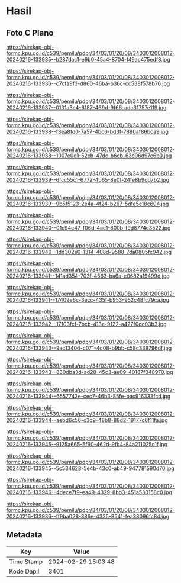 # Hasil

## Foto C Plano

https://sirekap-obj-formc.kpu.go.id/c539/pemilu/pdpr/34/03/01/20/08/3403012008012-20240216-133935--b287dac1-e9b0-45a4-8704-f49ac475edf8.jpg

https://sirekap-obj-formc.kpu.go.id/c539/pemilu/pdpr/34/03/01/20/08/3403012008012-20240216-133936--c7cfa9f3-d860-46ba-b36c-cc538f578b76.jpg

https://sirekap-obj-formc.kpu.go.id/c539/pemilu/pdpr/34/03/01/20/08/3403012008012-20240216-133937--0131a3c4-6187-469d-9f66-adc31757e119.jpg

https://sirekap-obj-formc.kpu.go.id/c539/pemilu/pdpr/34/03/01/20/08/3403012008012-20240216-133938--f3ea8fd0-7a57-4bc6-bd3f-7880af86bca9.jpg

https://sirekap-obj-formc.kpu.go.id/c539/pemilu/pdpr/34/03/01/20/08/3403012008012-20240216-133938--1007e0d1-52cb-47dc-b6cb-63c06d97e6b0.jpg

https://sirekap-obj-formc.kpu.go.id/c539/pemilu/pdpr/34/03/01/20/08/3403012008012-20240216-133939--6fcc55c1-6772-4b65-8e0f-24fe8b9dd7b2.jpg

https://sirekap-obj-formc.kpu.go.id/c539/pemilu/pdpr/34/03/01/20/08/3403012008012-20240216-133939--9b5f5123-2e4a-4f24-b267-5dfe5c18c604.jpg

https://sirekap-obj-formc.kpu.go.id/c539/pemilu/pdpr/34/03/01/20/08/3403012008012-20240216-133940--01c94c47-f06d-4ac1-800b-f9d8774c3522.jpg

https://sirekap-obj-formc.kpu.go.id/c539/pemilu/pdpr/34/03/01/20/08/3403012008012-20240216-133940--1dd302e0-1314-408d-9588-7da0805fc942.jpg

https://sirekap-obj-formc.kpu.go.id/c539/pemilu/pdpr/34/03/01/20/08/3403012008012-20240216-133941--141ad354-703f-4563-ba6a-e0682a19499d.jpg

https://sirekap-obj-formc.kpu.go.id/c539/pemilu/pdpr/34/03/01/20/08/3403012008012-20240216-133941--17409e6c-3ecc-435f-b953-952c48fc79ca.jpg

https://sirekap-obj-formc.kpu.go.id/c539/pemilu/pdpr/34/03/01/20/08/3403012008012-20240216-133942--17103fcf-7bcb-413e-9122-a427f0dc03b3.jpg

https://sirekap-obj-formc.kpu.go.id/c539/pemilu/pdpr/34/03/01/20/08/3403012008012-20240216-133943--9ac13404-c071-4d08-b9bb-c58c339796df.jpg

https://sirekap-obj-formc.kpu.go.id/c539/pemilu/pdpr/34/03/01/20/08/3403012008012-20240216-133943--830dba3d-ad28-45c3-ae09-40187f348970.jpg

https://sirekap-obj-formc.kpu.go.id/c539/pemilu/pdpr/34/03/01/20/08/3403012008012-20240216-133944--6557743e-cec7-46b3-85fe-bac916333fcd.jpg

https://sirekap-obj-formc.kpu.go.id/c539/pemilu/pdpr/34/03/01/20/08/3403012008012-20240216-133944--aebd6c56-c3c9-48b8-88d2-19177c6f11fa.jpg

https://sirekap-obj-formc.kpu.go.id/c539/pemilu/pdpr/34/03/01/20/08/3403012008012-20240216-133945--9125a665-5f90-462d-9fb4-84a211025c1f.jpg

https://sirekap-obj-formc.kpu.go.id/c539/pemilu/pdpr/34/03/01/20/08/3403012008012-20240216-133945--5c534628-5e4b-43c0-ab49-947781590d70.jpg

https://sirekap-obj-formc.kpu.go.id/c539/pemilu/pdpr/34/03/01/20/08/3403012008012-20240216-133946--4dece7f9-ea49-4329-8bb3-451a530158c0.jpg

https://sirekap-obj-formc.kpu.go.id/c539/pemilu/pdpr/34/03/01/20/08/3403012008012-20240216-133936--ff9ba028-386e-4335-8541-fea38096fc84.jpg


## Metadata

| Key        | Value               |
| ---------- | ------------------- |
| Time Stamp | 2024-02-29 15:03:48 |
| Kode Dapil | 3401                |



